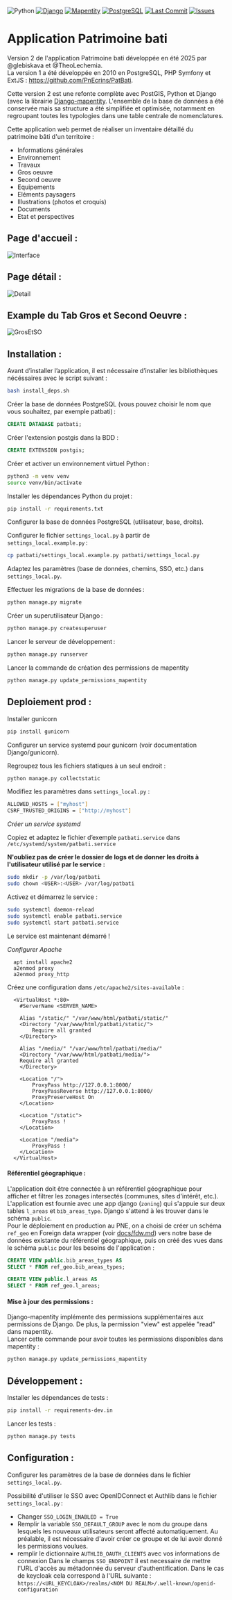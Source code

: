 ![Python](https://img.shields.io/badge/Python-3.10%2B-blue.svg)
[![Django](https://img.shields.io/badge/Django-5.2-success)](https://www.djangoproject.com/)
[![Mapentity](https://img.shields.io/badge/Mapentity-12.8.3-success)](https://github.com/makinacorpus/django-mapentity)
[![PostgreSQL](https://img.shields.io/badge/PostgreSQL-16-blue)](https://www.postgresql.org/)
[![Last Commit](https://img.shields.io/github/last-commit/PnEcrins/Patrimoine-bati)](https://github.com/PnEcrins/Patrimoine-batu/commits/main)
[![Issues](https://img.shields.io/github/issues/PnEcrins/Patrimoine-bati)](https://github.com/PnEcrins/Patrimoine-bati/issues)

# Application Patrimoine bati

Version 2 de l'application Patrimoine bati développée en été 2025 par @glebiskava et @TheoLechemia.  
La version 1 a été développée en 2010 en PostgreSQL, PHP Symfony et ExtJS : https://github.com/PnEcrins/PatBati.

Cette version 2 est une refonte complète avec PostGIS, Python et Django (avec la librairie [Django-mapentity](https://github.com/makinacorpus/django-mapentity). L'ensemble de la base de données a été conservée mais sa structure a été simplifiée et optimisée, notamment en regroupant toutes les typologies dans une table centrale de nomenclatures.

Cette application web permet de réaliser un inventaire détaillé du patrimoine bâti d'un territoire : 

- Informations générales
- Environnement
- Travaux
- Gros oeuvre
- Second oeuvre
- Equipements
- Eléments paysagers
- Illustrations (photos et croquis)
- Documents
- Etat et perspectives

## Page d'accueil :
![Interface](docs/img/list.png)
## Page détail :
![Detail](docs/img/detail_properties.png)
## Example du Tab Gros et Second Oeuvre :
![GrosEtSO](docs/img/gr_so.png)

## Installation :

Avant d’installer l’application, il est nécessaire d’installer les bibliothèques nécéssaires avec le script suivant :

```bash
bash install_deps.sh
```

Créer la base de données PostgreSQL (vous pouvez choisir le nom que vous souhaitez, par exemple patbati) :

```SQL
CREATE DATABASE patbati;
```

Créer l'extension postgis dans la BDD :

```SQL
CREATE EXTENSION postgis;
```

Créer et activer un environnement virtuel Python :

```bash
python3 -m venv venv
source venv/bin/activate
```

Installer les dépendances Python du projet :

```bash
pip install -r requirements.txt
```

Configurer la base de données PostgreSQL (utilisateur, base, droits).

Configurer le fichier `settings_local.py` à partir de `settings_local.example.py` :

```bash
cp patbati/settings_local.example.py patbati/settings_local.py
```

Adaptez les paramètres (base de données, chemins, SSO, etc.) dans `settings_local.py`.

Effectuer les migrations de la base de données :

```bash
python manage.py migrate
```

Créer un superutilisateur Django :

```bash
python manage.py createsuperuser
```

Lancer le serveur de développement :

```bash
python manage.py runserver
```

Lancer la commande de création des permissions de mapentity

```bash
python manage.py update_permissions_mapentity
```

## Deploiement prod :

Installer gunicorn

```bash
pip install gunicorn
```

Configurer un service systemd pour gunicorn (voir documentation Django/gunicorn).

Regroupez tous les fichiers statiques à un seul endroit :
```bash
python manage.py collectstatic
```

Modifiez les paramètres dans `settings_local.py` :
```bash
ALLOWED_HOSTS = ["myhost"]
CSRF_TRUSTED_ORIGINS = ["http://myhost"]
```

*Créer un service systemd*

Copiez et adaptez le fichier d’exemple `patbati.service` dans `/etc/systemd/system/patbati.service`

**N'oubliez pas de créer le dossier de logs et de donner les droits à l'utilisateur utilisé par le service :**

```bash
sudo mkdir -p /var/log/patbati
sudo chown <USER>:<USER> /var/log/patbati
```

Activez et démarrez le service :

```bash
sudo systemctl daemon-reload
sudo systemctl enable patbati.service
sudo systemctl start patbati.service
```

Le service est maintenant démarré !


*Configurer Apache*

      apt install apache2
      a2enmod proxy
      a2enmod proxy_http

Créez une configuration dans `/etc/apache2/sites-available` :

      <VirtualHost *:80>
		#ServerName <SERVER_NAME>

		Alias "/static/" "/var/www/html/patbati/static/"
		<Directory "/var/www/html/patbati/static/">
			Require all granted
		</Directory>

		Alias "/media/" "/var/www/html/patbati/media/"
		<Directory "/var/www/html/patbati/media/">
		Require all granted
		</Directory>

		<Location "/">
			ProxyPass http://127.0.0.1:8000/
			ProxyPassReverse http://127.0.0.1:8000/
			ProxyPreserveHost On
		</Location>

		<Location "/static">
			ProxyPass !
		</Location>

		<Location "/media">
			ProxyPass !
		</Location>
      </VirtualHost>


#### Référentiel géographique : 

L'application doit être connectée à un référentiel géographique pour afficher et filtrer les zonages intersectés (communes, sites d'intérêt, etc.). L'application est fournie avec une app django (`zoning`) qui s'appuie sur deux tables `l_areas` et `bib_areas_type`. Django s'attend à les trouver dans le schéma `public`.  
Pour le déploiement en production au PNE, on a choisi de créer un schéma `ref_geo` en Foreign data wrapper (voir [docs/fdw.md](docs/fdw.md)) vers notre base de données existante du référentiel géographique, puis on créé des vues dans le schéma `public` pour les besoins de l'application : 

```sql
CREATE VIEW public.bib_areas_types AS 
SELECT * FROM ref_geo.bib_areas_types;

CREATE VIEW public.l_areas AS 
SELECT * FROM ref_geo.l_areas;
```

#### Mise à jour des permissions : 

Django-mapentity implémente des permissions supplémentaires aux permissions de Django. De plus, la permission "view" est appelée "read" dans mapentity.  
Lancer cette commande pour avoir toutes les permissions disponibles dans mapentity : 

```bash
python manage.py update_permissions_mapentity
```

## Développement : 

Installer les dépendances de tests : 

```bash
pip install -r requirements-dev.in
```

Lancer les tests : 

```bash
python manage.py tests
```

## Configuration : 

Configurer les paramètres de la base de données dans le fichier `settings_local.py`.

Possibilité d'utiliser le SSO avec OpenIDConnect et Authlib dans le fichier `settings_local.py` :

- Changer `SSO_LOGIN_ENABLED = True`
- Remplir la variable `SSO_DEFAULT_GROUP` avec le nom du groupe dans lesquels les nouveaux utilisateurs seront affecté automatiquement. Au préalable, il est nécessaire d'avoir créer ce groupe et de lui avoir donné les permissions voulues.
- remplir le dictionnaire `AUTHLIB_OAUTH_CLIENTS` avec vos informations de connexion
Dans le champs `SSO_ENDPOINT` il est necessaire de mettre l'URL d'accès au métadonnée du serveur d'authentification. Dans le cas de keycloak cela correspond à l'URL suivante : 
`https://<URL_KEYCLOAK>/realms/<NOM DU REALM>/.well-known/openid-configuration`